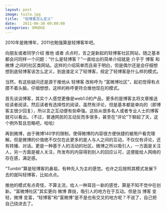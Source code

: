 ```yaml
---
layout: post
image: tuita.jpg
title:  "轻博客怎么定义"
date:   2011-06-30 09:00:00
categories: SMUDGE
---
```



2010年是微博年，2011也勉强算是轻博客年吧。



向朋友或者同学介绍 推他 或者 点点时，言之是新起的轻博客社区网站，随之基本都会问同样一个问题：“什么是轻博客？”一直给出的简单介绍就是 介乎于 博客 和 微博 之间的社区类网站。这样的介绍简单而且易于明白，但是偶尔还是会仔细想想到底轻博客该怎么定义，到底谁定义了轻博客，规定了轻博客是什么样的模式。



当然，有这些疑问还是源于推他从 轻博客 改称呼为 “富微博社区”，起初觉得有点摸不着头脑，仔细想想，这样的称呼更符合推他现在的模式。



首先谈谈博客，其实个人感觉更像是web1.0的产品，更多的是博客主将文章推送给读者阅读，然后读者有选择性的阅读，虽然有评论，但是基本都是单向的（即博客主很少回复），所以言之互动便有些牵强。这些从很多名人或者专业人士的博客就可以看出。（不过，普通网民的互动反而多很多，甚至在“评论”下聊起了天，这个例外暂且忽略吧，哈哈）



再到微博，由于微博140字的限制，使得微博的内容很方便快捷的被用户看完理解。但是微博的价值绝不仅仅在此更多的是人与人之间的互动，不仅仅有评论，还有转播、对话。更是一种基于人的活动的社区。微博之所以吸引人，一方面是关注人，另一方面是被人关注，所发布的内容得到别人的回应认可，这便能给人网络的存在感，满足感。



“Tumblr”算是轻博客的鼻祖，有种先入为主的感觉。也许之后按照其模式发展下去的就叫轻博客，比如点点。



推他的模式有点奇怪，不算主流，给人一种耳目一新的感觉，算是不知不觉中在创新。“富微博社区”其实更向 微博 靠拢，吸引人的地方在于互动。但是当 博客 变轻，微博 变富，“轻博客”和“富微博”是不是也有交叉的地方呢？不说了，自己把自己绕进去了。